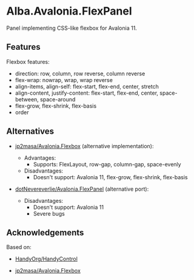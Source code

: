 # Alba.Avalonia.FlexPanel

Panel implementing CSS-like flexbox for Avalonia 11.

## Features

Flexbox features:
* direction: row, column, row reverse, column reverse
* flex-wrap: nowrap, wrap, wrap reverse
* align-items, align-self: flex-start, flex-end, center, stretch
* align-content, justify-content: flex-start, flex-end, center, space-between, space-around
* flex-grow, flex-shrink, flex-basis
* order

## Alternatives

* [jp2masa/Avalonia.Flexbox](https://github.com/jp2masa/Avalonia.Flexbox) (alternative implementation):
    * Advantages:
        * Supports: FlexLayout, row-gap, column-gap, space-evenly
    * Disadvantages:
        * Doesn't support: Avalonia 11, flex-grow, flex-shrink, flex-basis

* [dotNevereverlie/Avalonia.FlexPanel](https://github.com/dotNevereverlie/Avalonia.FlexPanel) (alternative port):
    * Disadvantages:
        * Doesn't support: Avalonia 11
        * Severe bugs

## Acknowledgements

Based on:

* [HandyOrg/HandyControl](https://github.com/HandyOrg/HandyControl)

* [jp2masa/Avalonia.Flexbox](https://github.com/jp2masa/Avalonia.Flexbox)